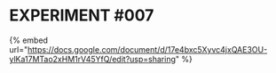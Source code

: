 # EXPERIMENT #007

{% embed url="https://docs.google.com/document/d/17e4bxc5Xyvc4jxQAE3OU-ylKa17MTao2xHM1rV45YfQ/edit?usp=sharing" %}
